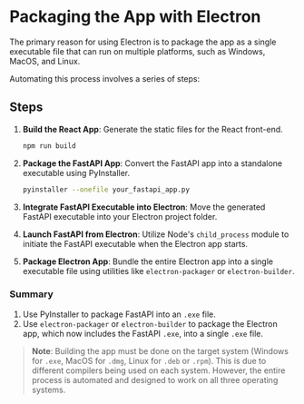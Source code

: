 # Packaging the App with Electron

The primary reason for using Electron is to package the app as a single executable file that can run on multiple platforms, such as Windows, MacOS, and Linux.

Automating this process involves a series of steps:

## Steps

1. **Build the React App**: Generate the static files for the React front-end.
    ```bash
    npm run build
    ```
  
2. **Package the FastAPI App**: Convert the FastAPI app into a standalone executable using PyInstaller.
    ```bash
    pyinstaller --onefile your_fastapi_app.py
    ```
  
3. **Integrate FastAPI Executable into Electron**: Move the generated FastAPI executable into your Electron project folder.

4. **Launch FastAPI from Electron**: Utilize Node's `child_process` module to initiate the FastAPI executable when the Electron app starts.

5. **Package Electron App**: Bundle the entire Electron app into a single executable file using utilities like `electron-packager` or `electron-builder`.

### Summary

1. Use PyInstaller to package FastAPI into an `.exe` file.
2. Use `electron-packager` or `electron-builder` to package the Electron app, which now includes the FastAPI `.exe`, into a single `.exe` file.

> **Note**: Building the app must be done on the target system (Windows for `.exe`, MacOS for `.dmg`, Linux for `.deb` or `.rpm`). This is due to different compilers being used on each system. However, the entire process is automated and designed to work on all three operating systems.
